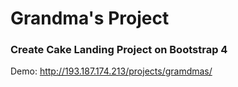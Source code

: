 # Grandma's Project

### Create Cake Landing Project on Bootstrap 4

Demo: http://193.187.174.213/projects/gramdmas/
